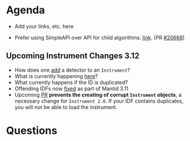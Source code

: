 Agenda
======

* Add your links, etc. here

- Prefer using SimpleAPI over API for child algorithms. [link](https://github.com/mantidproject/documents/blob/master/Project-Management/ILL/NoteOnSimpleAPI.md). (PR [#20668](https://github.com/mantidproject/mantid/pull/20668))

Upcoming Instrument Changes 3.12
--------------------------------
* How does one [add](https://github.com/mantidproject/mantid/blob/master/Framework/Geometry/test/ParInstrumentTest.h#L36-L37) a detector to an `Instrument`?
* What is currently happening [here](https://github.com/mantidproject/mantid/blob/master/Framework/Geometry/src/Instrument.cpp#L714-L716)?
* What currently happens if the ID is duplicated?
* Offending IDFs now [fixed](https://github.com/mantidproject/mantid/issues/19553) as part of Mantid 3.11
* Upcoming [PR](https://github.com/mantidproject/mantid/pull/20686) **prevents the creating of corrupt `Instrument` objects**, a necessary change for `Instrument 2.0`. If your IDF contains duplicates, you will not be able to load the instrument.

Questions
=========
